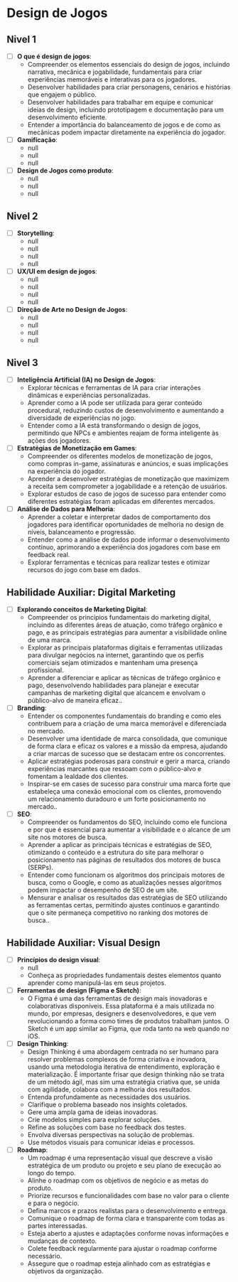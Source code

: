 # Design de Jogos
## Nivel 1
- [ ] **O que é design de jogos**:
   - Compreender os elementos essenciais do design de jogos, incluindo narrativa, mecânica e jogabilidade, fundamentais para criar experiências memoráveis e interativas para os jogadores.
   - Desenvolver habilidades para criar personagens, cenários e histórias que engajem o público.
   - Desenvolver habilidades para trabalhar em equipe e comunicar ideias de design, incluindo prototipagem e documentação para um desenvolvimento eficiente.
   - Entender a importância do balanceamento de jogos e de como as mecânicas podem impactar diretamente na experiência do jogador.
- [ ] **Gamificação**:
   - null
   - null
   - null
- [ ] **Design de Jogos como produto**:
   - null
   - null
   - null
## Nivel 2
- [ ] **Storytelling**:
   - null
   - null
   - null
   - null
- [ ] **UX/UI em design de jogos**:
   - null
   - null
   - null
   - null
- [ ] **Direção de Arte no Design de Jogos**:
   - null
   - null
   - null
   - null
## Nivel 3
- [ ] **Inteligência Artificial (IA) no Design de Jogos**:
   - Explorar técnicas e ferramentas de IA para criar interações dinâmicas e experiências personalizadas.
   - Aprender como a IA pode ser utilizada para gerar conteúdo procedural, reduzindo custos de desenvolvimento e aumentando a diversidade de experiências no jogo.
   - Entender como a IA está transformando o design de jogos, permitindo que NPCs e ambientes reajam de forma inteligente às ações dos jogadores.
- [ ] **Estratégias de Monetização em Games**:
   - Compreender os diferentes modelos de monetização de jogos, como compras in-game, assinaturas e anúncios, e suas implicações na experiência do jogador.
   - Aprender a desenvolver estratégias de monetização que maximizem a receita sem comprometer a jogabilidade e a retenção de usuários.
   - Explorar estudos de caso de jogos de sucesso para entender como diferentes estratégias foram aplicadas em diferentes mercados.
- [ ] **Análise de Dados para Melhoria**:
   - Aprender a coletar e interpretar dados de comportamento dos jogadores para identificar oportunidades de melhoria no design de níveis, balanceamento e progressão.
   - Entender como a análise de dados pode informar o desenvolvimento contínuo, aprimorando a experiência dos jogadores com base em feedback real.
   - Explorar ferramentas e técnicas para realizar testes e otimizar recursos do jogo com base em dados.
## Habilidade Auxiliar: Digital Marketing 
- [ ] **Explorando conceitos de Marketing Digital**:
   - Compreender os princípios fundamentais do marketing digital, incluindo as diferentes áreas de atuação, como tráfego orgânico e pago, e as principais estratégias para aumentar a visibilidade online de uma marca.
   - Explorar as principais plataformas digitais e ferramentas utilizadas para divulgar negócios na internet, garantindo que os perfis comerciais sejam otimizados e mantenham uma presença profissional.
   - Aprender a diferenciar e aplicar as técnicas de tráfego orgânico e pago, desenvolvendo habilidades para planejar e executar campanhas de marketing digital que alcancem e envolvam o público-alvo de maneira eficaz..
- [ ] **Branding**:
   - Entender os componentes fundamentais do branding e como eles contribuem para a criação de uma marca memorável e diferenciada no mercado.
   - Desenvolver uma identidade de marca consolidada, que comunique de forma clara e eficaz os valores e a missão da empresa, ajudando a criar marcas de sucesso que se destacam entre os concorrentes.
   - Aplicar estratégias poderosas para construir e gerir a marca, criando experiências marcantes que ressoam com o público-alvo e fomentam a lealdade dos clientes.
   - Inspirar-se em cases de sucesso para construir uma marca forte que estabeleça uma conexão emocional com os clientes, promovendo um relacionamento duradouro e um forte posicionamento no mercado..
- [ ] **SEO**:
   - Compreender os fundamentos do SEO, incluindo como ele funciona e por que é essencial para aumentar a visibilidade e o alcance de um site nos motores de busca.
   - Aprender a aplicar as principais técnicas e estratégias de SEO, otimizando o conteúdo e a estrutura do site para melhorar o posicionamento nas páginas de resultados dos motores de busca (SERPs).
   - Entender como funcionam os algoritmos dos principais motores de busca, como o Google, e como as atualizações nesses algoritmos podem impactar o desempenho de SEO de um site.
   - Mensurar e analisar os resultados das estratégias de SEO utilizando as ferramentas certas, permitindo ajustes contínuos e garantindo que o site permaneça competitivo no ranking dos motores de busca..
## Habilidade Auxiliar: Visual Design 
- [ ] **Princípios do design visual**:
   - null
   - Conheça as propriedades fundamentais destes elementos quanto aprender como manipulá-las em seus projetos.
- [ ] **Ferramentas de design (Figma e Sketch)**:
   - O Figma é uma das ferramentas de design mais inovadoras e colaborativas disponíveis. Essa plataforma é a mais utilizada no mundo, por empresas, designers e desenvolvedores, e que vem revolucionando a forma como times de produtos trabalham juntos. O Sketch é um app similar ao Figma, que roda tanto na web quando no iOS.
- [ ] **Design Thinking**:
   - Design Thinking é uma abordagem centrada no ser humano para resolver problemas complexos de forma criativa e inovadora, usando uma metodologia iterativa de entendimento, exploração e materialização. É importante frisar que design thinking não se trata de um método ágil, mas sim uma estratégia criativa que, se unida com agilidade, colabora com a melhoria dos resultados.
   - Entenda profundamente as necessidades dos usuários.
   - Clarifique o problema baseado nos insights coletados.
   - Gere uma ampla gama de ideias inovadoras.
   - Crie modelos simples para explorar soluções.
   - Refine as soluções com base no feedback dos testes.
   - Envolva diversas perspectivas na solução de problemas.
   - Use métodos visuais para comunicar ideias e processos.
- [ ] **Roadmap**:
   - Um roadmap é uma representação visual que descreve a visão estratégica de um produto ou projeto e seu plano de execução ao longo do tempo.
   - Alinhe o roadmap com os objetivos de negócio e as metas do produto.
   - Priorize recursos e funcionalidades com base no valor para o cliente e para o negócio.
   - Defina marcos e prazos realistas para o desenvolvimento e entrega.
   - Comunique o roadmap de forma clara e transparente com todas as partes interessadas.
   - Esteja aberto a ajustes e adaptações conforme novas informações e mudanças de contexto.
   - Colete feedback regularmente para ajustar o roadmap conforme necessário.
   - Assegure que o roadmap esteja alinhado com as estratégias e objetivos da organização.
